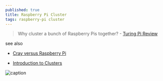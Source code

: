 ```yaml
---
published: true
title: Raspberry Pi Cluster
tags: raspberry-pi cluster
---
```

> Why cluster a bunch of Raspberry Pis together? - [Turing Pi Review](https://www.jeffgeerling.com/blog/2020/raspberry-pi-cluster-episode-6-turing-pi-review)

see also
- [Cray versus Raspberry Pi ](https://news.ycombinator.com/item?id=44244595)

- [Introduction to Clusters](https://www.jeffgeerling.com/blog/2020/raspberry-pi-cluster-episode-1-introduction-clusters)

![caption](https://www.jeffgeerling.com/sites/default/files/images/dramble-version-4-poe.jpeg)
